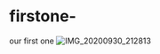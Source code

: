 # firstone-
our first one 
![IMG_20200930_212813](https://user-images.githubusercontent.com/50636605/97121653-a76cfb00-1728-11eb-8bef-b59efde1a8c8.jpg)

